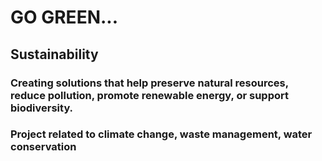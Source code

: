 # GO GREEN...

## Sustainability 
### Creating solutions that help preserve natural resources, reduce pollution, promote renewable energy, or support biodiversity. 
### Project related to climate change, waste management, water conservation
